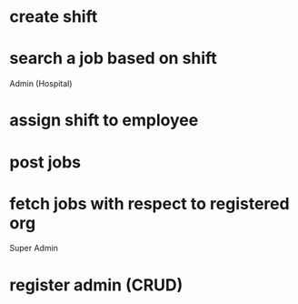 # create shift
# search a job based on shift

Admin (Hospital)
# assign shift to employee
# post jobs
# fetch jobs with respect to registered org

Super Admin
# register admin (CRUD)